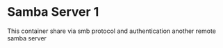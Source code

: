 # Samba Server 1
This container share via smb protocol and authentication another remote samba server

